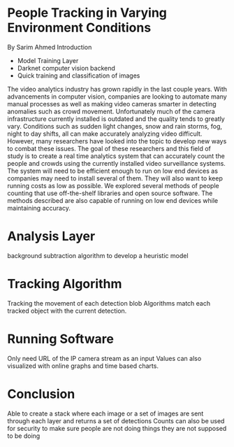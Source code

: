 # People Tracking in Varying Environment Conditions 
By Sarim Ahmed
Introduction

- Model Training Layer
- Darknet computer vision backend
- Quick training and classification of images

The video analytics industry has grown rapidly in the last couple years. With advancements in computer vision, companies are looking to automate many manual processes as well as making video cameras smarter in detecting anomalies such as crowd movement. Unfortunately much of the camera infrastructure currently installed is outdated and the quality tends to greatly vary. Conditions such as sudden light changes, snow and rain storms, fog, night to day shifts, all can make accurately analyzing video difficult. However, many researchers have looked into the topic to develop new ways to combat these issues. The goal of these researchers and this field of study is to create a real time analytics system that can accurately count the people and crowds using the currently installed video surveillance systems. The system will need to be efficient enough to run on low end devices as companies may need to install several of them. They will also want to keep running costs as low as possible. We explored several methods of people counting that use off-the-shelf libraries and open source software. The methods described are also capable of running on low end devices while maintaining accuracy.

# Analysis Layer
background subtraction algorithm to develop a heuristic model

# Tracking Algorithm
Tracking the movement of each detection blob
Algorithms match each tracked object with the current detection.

# Running Software
Only need URL of the IP camera stream as an input
Values can also visualized with online graphs and time based charts. 

# Conclusion
Able to create a stack where each image or a set of images are sent through each layer and returns a set of detections
Counts can also be used for security to make sure people are not doing things they are not supposed to be doing
